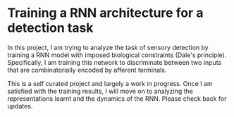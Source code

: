 # Training a RNN architecture for a detection task 

In this project, I am trying to analyze the task of sensory detection by training a RNN model with imposed biological constraints (Dale's principle). Specifically, I am training this network to discriminate between two inputs that are combinatorially encoded by afferent terminals.

This is a self curated project and largely a work in progress. Once I am satisfied with the training results, I will move on to analyzing the representations learnt and the dynamics of the RNN. Please check back for updates. 
